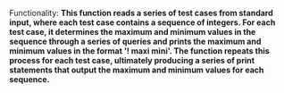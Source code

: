 Functionality: **This function reads a series of test cases from standard input, where each test case contains a sequence of integers. For each test case, it determines the maximum and minimum values in the sequence through a series of queries and prints the maximum and minimum values in the format '! maxi mini'. The function repeats this process for each test case, ultimately producing a series of print statements that output the maximum and minimum values for each sequence.**